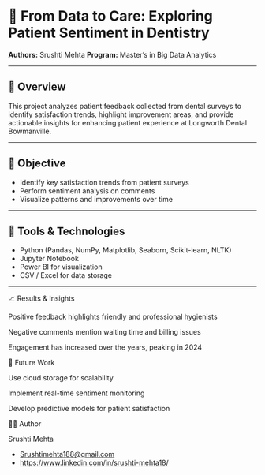 # 🦷 From Data to Care: Exploring Patient Sentiment in Dentistry

**Authors:** Srushti Mehta 
**Program:** Master’s in Big Data Analytics   

---

## 📖 Overview
This project analyzes patient feedback collected from dental surveys to identify satisfaction trends, highlight improvement areas, and provide actionable insights for enhancing patient experience at Longworth Dental Bowmanville.

---

## 🎯 Objective
- Identify key satisfaction trends from patient surveys  
- Perform sentiment analysis on comments  
- Visualize patterns and improvements over time  

---

## 🧰 Tools & Technologies
- Python (Pandas, NumPy, Matplotlib, Seaborn, Scikit-learn, NLTK)
- Jupyter Notebook
- Power BI for visualization
- CSV / Excel for data storage

---

📈 Results & Insights

Positive feedback highlights friendly and professional hygienists

Negative comments mention waiting time and billing issues

Engagement has increased over the years, peaking in 2024


🔮 Future Work

Use cloud storage for scalability

Implement real-time sentiment monitoring

Develop predictive models for patient satisfaction


👩‍💻 Author

Srushti Mehta
- Srushtimehta188@gmail.com
- https://www.linkedin.com/in/srushti-mehta18/

